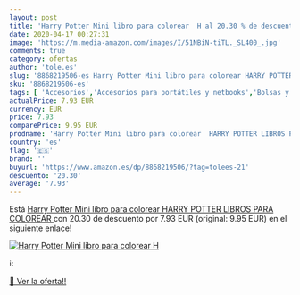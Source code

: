 ```yaml
---
layout: post
title: 'Harry Potter Mini libro para colorear  H al 20.30 % de descuento'
date: 2020-04-17 00:27:31
image: 'https://m.media-amazon.com/images/I/51NBiN-tiTL._SL400_.jpg'
comments: true
category: ofertas
author: 'tole.es'
slug: '8868219506-es Harry Potter Mini libro para colorear HARRY POTTER LIBROS...'
sku: '8868219506-es'
tags: [ 'Accesorios','Accesorios para portátiles y netbooks','Bolsas y fundas para portátiles y netbooks','Bolígrafos, lápices y útiles de escritura','Equipaje','Informática','Mochilas','Mochilas para portátiles y netbooks','Mochilas tipo casual','Oficina y papelería','Rotuladores permanentes','Rotuladores y subrayadores','colorear', ]
actualPrice: 7.93 EUR
currency: EUR
price: 7.93
comparePrice: 9.95 EUR
prodname: 'Harry Potter Mini libro para colorear  HARRY POTTER LIBROS PARA COLOREAR '
country: 'es'
flag: '🇪🇸'
brand: ''
buyurl: 'https://www.amazon.es/dp/8868219506/?tag=tolees-21'
descuento: '20.30'
average: '7.93'
---
```


Está [Harry Potter Mini libro para colorear  HARRY POTTER LIBROS PARA COLOREAR ](https://www.amazon.es/dp/8868219506/?tag=tolees-21) con 20.30 de descuento por 7.93 EUR (original: 9.95 EUR) en el siguiente enlace!

[![Harry Potter Mini libro para colorear  H](https://m.media-amazon.com/images/I/51NBiN-tiTL._SL400_.jpg)](https://www.amazon.es/dp/8868219506/?tag=tolees-21)

ℹ️:


[🛒 Ver la oferta!!](https://www.amazon.es/dp/8868219506/?tag=tolees-21)
